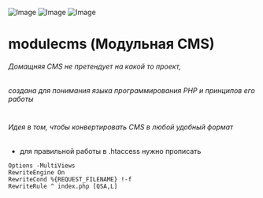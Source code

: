 
![Image](https://img.shields.io/badge/php-7.4.1-green)
![Image](https://img.shields.io/badge/version-html5-yellowgreen)
![Image](https://img.shields.io/badge/boostrap-5.1.1-orange)



# modulecms (Модульная CMS)
###### Домащняя CMS не претендует на какой то проект, 
###### создана для понимания языка программирования PHP и принципов его работы 
#
###### Идея в том, чтобы конвертировать CMS в любой удобный формат

- для правильной работы в .htaccess нужно прописать 

```
Options -MultiViews
RewriteEngine On
RewriteCond %{REQUEST_FILENAME} !-f
RewriteRule ^ index.php [QSA,L]
```

